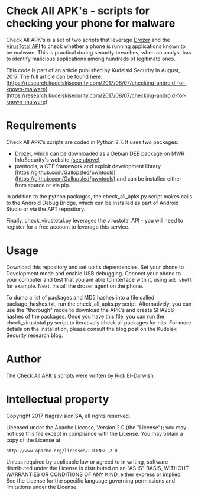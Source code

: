 # Check All APK's - scripts for checking your phone for malware

Check All APK's is a set of two scripts that leverage 
[Drozer](https://labs.mwrinfosecurity.com/tools/drozer/) and the 
[VirusTotal API](https://www.virustotal.com/en/documentation/public-api/) to check whether a phone
is running applications known to be malware. This is practical during security breaches, when an
analyst has to identify malicious applications among hundreds of legitimate ones.

This code is part of an article published by Kudelski Security in August, 2017. The full article can
be found here:
[https://research.kudelskisecurity.com/2017/08/07/checking-android-for-known-malware](https://research.kudelskisecurity.com/2017/08/07/checking-android-for-known-malware)

# Requirements

Check All APK's scripts are coded in Python 2.7. It uses two packages:

* Drozer, which can be downloaded as a Debian DEB package on MWR InfoSecurity's website 
[(see above)](https://labs.mwrinfosecurity.com/tools/drozer/)
* pwntools, a CTF framework and exploit development library 
  [https://github.com/Gallopsled/pwntools](https://github.com/Gallopsled/pwntools)
  and can be installed either from source or via pip.

In addition to the python packages, the check_all_apks.py script makes calls to the Android Debug
Bridge, which can be installed as part of Android Studio or via the APT repository.

Finally, check_virustotal.py leverages the virustotal API - you will need to register for a free
account to leverage this service.

# Usage

Download this repository and set up its dependencies. Set your phone to Development mode and enable 
USB debugging. Connect your phone to your computer and test that you are able to interface with it, 
using ```adb shell``` for example. Next, install the drozer agent on the phone. 

To dump a list of packages and MD5 hashes into a file called package_hashes.txt, run the
check_all_apks.py script. Alternatively, you can use the "thorough" mode to download the APK's and
create SHA256 hashes of the packages. Once you have this file, you can run the check_virustotal.py
script to iteratively check all packages for hits. For more details on the installation, please
consult the blog post on the Kudelski Security research blog.

# Author

The Check All APK's scripts were written by [Rick El-Darwish](https://github.com/inf0junki3).

# Intellectual property

Copyright 2017 Nagravision SA, all rights reserved.

Licensed under the Apache License, Version 2.0 (the "License");
you may not use this file except in compliance with the License.
You may obtain a copy of the License at

    http://www.apache.org/licenses/LICENSE-2.0

Unless required by applicable law or agreed to in writing, software
distributed under the License is distributed on an "AS IS" BASIS,
WITHOUT WARRANTIES OR CONDITIONS OF ANY KIND, either express or implied.
See the License for the specific language governing permissions and
limitations under the License.
